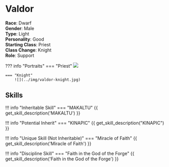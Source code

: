 # Valdor

**Race**: Dwarf  
**Gender**: Male  
**Type**: Light  
**Personality**: Good  
**Starting Class**: Priest  
**Class Change**: Knight  
**Role**: Support

??? info "Portraits"
    === "Priest"
        ![](../img/valdor-priest.png)

    === "Knight"
        ![](../img/valdor-knight.jpg)

## Skills

!!! info "Inheritable Skill"
    === "MAKALTU"
        {{ get_skill_description('MAKALTU') }}

!!! info "Potential Inherit"
    === "KINAPIC"
        {{ get_skill_description("KINAPIC") }}

!!! info "Unique Skill (Not Inheritable)"
    === "Miracle of Faith"
            {{ get_skill_description('Miracle of Faith') }}

!!! info "Discipline Skill"
    === "Faith in the God of the Forge"
        {{ get_skill_description('Faith in the God of the Forge') }}

